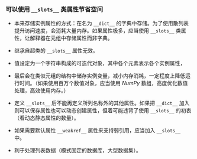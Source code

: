### 可以使用 `__slots__` 类属性节省空间

- 本来存储实例属性的方式：在名为 `__dict__` 的字典中存储。为了使用散列表提升访问速度，会消耗大量内存。如果属性极多，应当使用 `__slots__` 类属性，让解释器在元组中存储属性而非字典。

- 继承自超类的 `__slots__` 属性无效。

- 值设定为一个字符串构成的可迭代对象，其中各个元素表示各个实例属性，

- 最后会在类似元组的结构中储存实例变量，减小内存消耗，一定程度上降低运行时间。（如果使用百万个数值对象，应当使用 $NumPy$ 数组，高度优化数值处理，高效使用内存。）

- 定义 `__slots__` 后不能再定义所列名称外的其他属性。如果把 `__dict__` 加入则可以保存属性也可以动态创建属性，但着可能违背了使用 `__slots__` 的初衷（看动态静态属性的数量）。

- 如果需要默认属性 `__weakref__` 属性来支持弱引用，应当加入 `__slots__` 中。

- 利于处理列表数据（模式固定的数据库，大型数据集）。